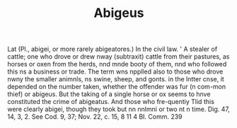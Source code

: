 ---
title: Abigeus
letter: A
permalink: "/definitions/abigeus.html"
body: Lat (Pl., abigei, or more rarely abigeatores.) In the civil law. ' A stealer
  of cattle; one who drove or drew nway (subtraxit) cattle from their pastures, as
  horses or oxen from the herds, nnd mnde booty of them, nnd who followed this ns
  a business or trade. The term wns npplled also to those who drove nwny the smaller
  animnls, ns swine, sheep, and gonts. in the lntter cnse, it depended on the number
  taken, whether the offender was fur (n com-mon thief) or abigeus. But the taking
  of a single horse or ox seems to hnve constituted the crime of abigeatus. And those
  who fre-quentiy Tlid this were clearly abigei, though they took but nn nnlmni or
  two nt n time. Dig. 47, 14, 3, 2. See Cod. 9, 37; Nov. 22, c. 15, 8 11 4 BI. Comm.
  239
published_at: '2018-07-07'
source: Black's Law Dictionary
layout: post
---